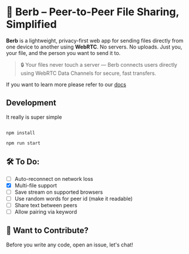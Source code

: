 # 🎈 Berb – Peer-to-Peer File Sharing, Simplified

**Berb** is a lightweight, privacy-first web app for sending files directly from one device to another using **WebRTC**. No servers. No uploads. Just you, your file, and the person you want to send it to.

> 🔒 Your files never touch a server — Berb connects users directly using WebRTC Data Channels for secure, fast transfers.

If you want to learn more please refer to our [docs](/docs/index.md)

## Development

It really is super simple

```shell

npm install

npm run start
```

## 🛠️ To Do:

- [ ] Auto-reconnect on network loss
- [x] Multi-file support
- [ ] Save stream on supported browsers
- [ ] Use random words for peer id (make it readable)
- [ ] Share text between peers
- [ ] Allow pairing via keyword

## 🧪 Want to Contribute?

Before you write any code, open an issue, let's chat!
